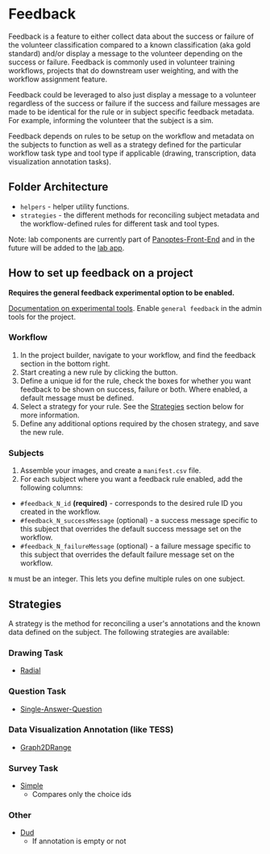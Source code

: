 # Feedback

Feedback is a feature to either collect data about the success or failure of the volunteer classification compared to a known classification (aka gold standard) and/or display a message to the volunteer depending on the success or failure. Feedback is commonly used in volunteer training workflows, projects that do downstream user weighting, and with the workflow assignment feature. 

Feedback could be leveraged to also just display a message to a volunteer regardless of the success or failure if the success and failure messages are made to be identical for the rule or in subject specific feedback metadata. For example, informing the volunteer that the subject is a sim.

Feedback depends on rules to be setup on the workflow and metadata on the subjects to function as well as a strategy defined for the particular workflow task type and tool type if applicable (drawing, transcription, data visualization annotation tasks).

## Folder Architecture

- `helpers` - helper utility functions.
- `strategies` - the different methods for reconciling subject metadata and the workflow-defined rules for different task and tool types.

Note: lab components are currently part of [Panoptes-Front-End](https://github.com/zooniverse/Panoptes-Front-End/tree/master/app/features/feedback/lab) and in the future will be added to the [lab app](https://github.com/zooniverse/pfe-lab).

## How to set up feedback on a project

**Requires the general feedback experimental option to be enabled.**

[Documentation on experimental tools](https://github.com/zooniverse/how-to-zooniverse/blob/master/ProjectLifecycle/experimental_tools.md). Enable `general feedback` in the admin tools for the project.

### Workflow

1. In the project builder, navigate to your workflow, and find the feedback section in the bottom right.
1. Start creating a new rule by clicking the button.
1. Define a unique id for the rule, check the boxes for whether you want feedback to be shown on success, failure or both. Where enabled, a default message must be defined.
1. Select a strategy for your rule. See the [Strategies](#Strategies) section below for more information.
1. Define any additional options required by the chosen strategy, and save the new rule.

### Subjects

1. Assemble your images, and create a `manifest.csv` file.
1. For each subject where you want a feedback rule enabled, add the following columns:

  - `#feedback_N_id` **(required)** - corresponds to the desired rule ID you created in the workflow.
  - `#feedback_N_successMessage` (optional) - a success message specific to this subject that overrides the default success message set on the workflow.
  - `#feedback_N_failureMessage` (optional) - a failure message specific to this subject that overrides the default failure message set on the workflow.

  `N` must be an integer. This lets you define multiple rules on one subject.

## Strategies

A strategy is the method for reconciling a user's annotations and the known data defined on the subject. The following strategies are available:

### Drawing Task

- [Radial](strategies/drawing/radial/README.md)

### Question Task

- [Single-Answer-Question](strategies/single-answer-question/README.md)

### Data Visualization Annotation (like TESS)

- [Graph2DRange](strategies/datavis/graph2drange/README.md)

### Survey Task

- [Simple](strategies/survey/simple/README.md)
  - Compares only the choice ids

### Other

- [Dud](strategies/dud/README.md)
  - If annotation is empty or not
